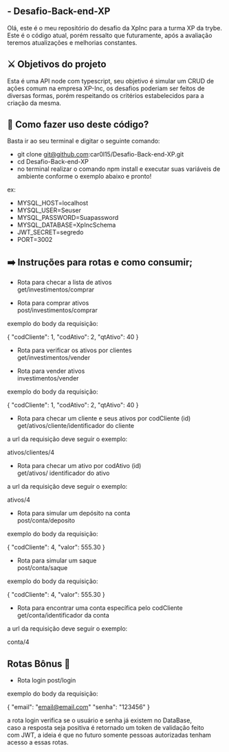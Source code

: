 ## - Desafio-Back-end-XP

Olá, este é o meu repositório do desafio da XpInc para a turma XP da trybe.
Este é o código atual, porém ressalto que futuramente, após a avaliação teremos 
atualizações e melhorias constantes.

## ⚔️  Objetivos do projeto

Esta é uma API node com typescript, seu objetivo é simular um CRUD de ações comum
na empresa XP-Inc, os desafios poderiam ser feitos de diversas formas, porém 
respeitando os critérios estabelecidos para a criação da mesma.

## 🙂 Como fazer uso deste código?

Basta ir ao seu terminal e digitar o seguinte comando:

- git clone git@github.com:car0l15/Desafio-Back-end-XP.git
- cd Desafio-Back-end-XP
- no terminal realizar o comando npm install e executar suas variáveis de ambiente
conforme o exemplo abaixo e pronto!

ex: 
- MYSQL_HOST=localhost
- MYSQL_USER=Seuser
- MYSQL_PASSWORD=Suapassword
- MYSQL_DATABASE=XpIncSchema
- JWT_SECRET=segredo
- PORT=3002

## ➡️  Instruções para rotas e como consumir;

- Rota para checar a lista de ativos </br>
get/investimentos/comprar

- Rota para comprar ativos </br>
post/investimentos/comprar </br>

exemplo do body da requisição:

{
"codCliente": 1,
"codAtivo": 2,
"qtAtivo": 40
}

- Rota para verificar os ativos por clientes </br>
get/investimentos/vender

- Rota para vender ativos </br>
investimentos/vender </br>

exemplo do body da requisição:

{
"codCliente": 1,
"codAtivo": 2,
"qtAtivo": 40
}

- Rota para checar um cliente e seus ativos por codCliente (id) </br>
get/ativos/cliente/identificador do cliente </br>

a url da requisição deve seguir o exemplo:

 ativos/clientes/4

- Rota para checar um ativo por codAtivo (id) </br>
get/ativos/ identificador do ativo


a url da requisição deve seguir o exemplo:

ativos/4


- Rota para simular um depósito na conta </br>
post/conta/deposito </br>

exemplo do body da requisição:

{
"codCliente": 4,
"valor": 555.30
}


- Rota para simular um saque </br>
post/conta/saque

exemplo do body da requisição:

{
"codCliente": 4,
"valor": 555.30
}

- Rota para encontrar uma conta específica pelo codCliente </br>
get/conta/identificador da conta

a url da requisição deve seguir o exemplo:

 conta/4



## Rotas Bônus 🚀

- Rota login
post/login

exemplo do body da requisição:

{
"email": "email@email.com"
"senha": "123456"
}

a rota login verifica se o usuário e senha já existem no DataBase, </br>
caso a resposta seja positiva é retornado um token de validação feito </br>
com JWT, a ideia é que no futuro somente pessoas autorizadas tenham </br>
acesso a essas rotas.
